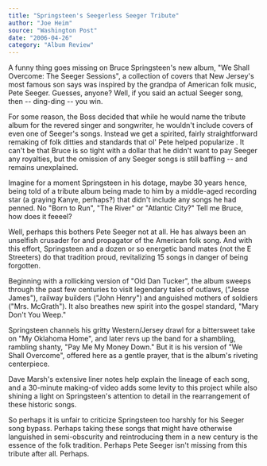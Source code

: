 ```yaml
---
title: "Springsteen's Seegerless Seeger Tribute"
author: "Joe Heim"
source: "Washington Post"
date: "2006-04-26"
category: "Album Review"
---
```


A funny thing goes missing on Bruce Springsteen's new album, "We Shall Overcome: The Seeger Sessions", a collection of covers that New Jersey's most famous son says was inspired by the grandpa of American folk music, Pete Seeger. Guesses, anyone? Well, if you said an actual Seeger song, then -- ding-ding -- you win.

For some reason, the Boss decided that while he would name the tribute album for the revered singer and songwriter, he wouldn't include covers of even one of Seeger's songs. Instead we get a spirited, fairly straightforward remaking of folk ditties and standards that ol' Pete helped popularize . It can't be that Bruce is so tight with a dollar that he didn't want to pay Seeger any royalties, but the omission of any Seeger songs is still baffling -- and remains unexplained.

Imagine for a moment Springsteen in his dotage, maybe 30 years hence, being told of a tribute album being made to him by a middle-aged recording star (a graying Kanye, perhaps?) that didn't include any songs he had penned. No "Born to Run", "The River" or "Atlantic City?" Tell me Bruce, how does it feeeel?

Well, perhaps this bothers Pete Seeger not at all. He has always been an unselfish crusader for and propagator of the American folk song. And with this effort, Springsteen and a dozen or so energetic band mates (not the E Streeters) do that tradition proud, revitalizing 15 songs in danger of being forgotten.

Beginning with a rollicking version of "Old Dan Tucker", the album sweeps through the past few centuries to visit legendary tales of outlaws, ("Jesse James"), railway builders ("John Henry") and anguished mothers of soldiers ("Mrs. McGrath"). It also breathes new spirit into the gospel standard, "Mary Don't You Weep."

Springsteen channels his gritty Western/Jersey drawl for a bittersweet take on "My Oklahoma Home", and later revs up the band for a shambling, rambling shanty, "Pay Me My Money Down." But it is his version of "We Shall Overcome", offered here as a gentle prayer, that is the album's riveting centerpiece.

Dave Marsh's extensive liner notes help explain the lineage of each song, and a 30-minute making-of video adds some levity to this project while also shining a light on Springsteen's attention to detail in the rearrangement of these historic songs.

So perhaps it is unfair to criticize Springsteen too harshly for his Seeger song bypass. Perhaps taking these songs that might have otherwise languished in semi-obscurity and reintroducing them in a new century is the essence of the folk tradition. Perhaps Pete Seeger isn't missing from this tribute after all. Perhaps.
